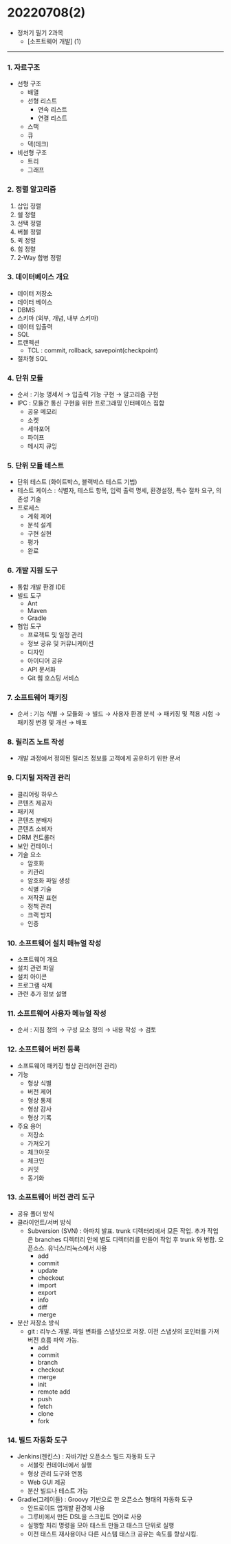 # 20220708(2)

- 정처기 필기 2과목
    - [소프트웨어 개발] (1)
    

---

### 1. 자료구조

- 선형 구조
    - 배열
    - 선형 리스트
        - 연속 리스트
        - 연결 리스트
    - 스택
    - 큐
    - 덱(데크)
- 비선형 구조
    - 트리
    - 그래프
    

### 2. 정렬 알고리즘

1. 삽입 정렬
2. 쉘 정렬
3. 선택 정렬
4. 버블 정렬
5. 퀵 정렬
6. 힙 정렬
7. 2-Way 합병 정렬

### 3. 데이터베이스 개요

- 데이터 저장소
- 데이터 베이스
- DBMS
- 스키마 (외부, 개념, 내부 스키마)
- 데이터 입출력
- SQL
- 트랜젝션
    - TCL : commit, rollback, savepoint(checkpoint)
- 절차형 SQL

### 4. 단위 모듈

- 순서 : 기능 명세서 → 입출력 기능 구현 → 알고리즘 구현
- IPC : 모듈간 통신 구현을 위한 프로그래밍 인터페이스 집합
    - 공유 메모리
    - 소켓
    - 세마포어
    - 파이프
    - 메시지 큐잉

### 5. 단위 모듈 테스트

- 단위 테스트 (화이트박스, 블랙박스 테스트 기법)
- 테스트 케이스 : 식별자, 테스트 항목, 입력 출력 명세, 환경설정, 특수 절차 요구, 의존성 기술
- 프로세스
    - 계획 제어
    - 분석 설계
    - 구현 실현
    - 평가
    - 완료

### 6. 개발 지원 도구

- 통합 개발 환경 IDE
- 빌드 도구
    - Ant
    - Maven
    - Gradle
- 협업 도구
    - 프로젝트 및 일정 관리
    - 정보 공유 및 커뮤니케이션
    - 디자인
    - 아이디어 공유
    - API 문서화
    - Git 웹 호스팅 서비스

### 7. 소프트웨어 패키징

- 순서 : 기능 식별 → 모듈화 → 빌드 → 사용자 환경 분석 → 패키징 및 적용 시험 → 패키징 변경 및 개선 → 배포

### 8. 릴리즈 노트 작성

- 개발 과정에서 정의된 릴리즈 정보를 고객에게 공유하기 위한 문서

### 9. 디지털 저작권 관리

- 클리어링 하우스
- 콘텐츠 제공자
- 패키저
- 콘텐츠 분배자
- 콘텐츠 소비자
- DRM 컨트롤러
- 보안 컨테이너
- 기술 요소
    - 암호화
    - 키관리
    - 암호화 파일 생성
    - 식별 기술
    - 저작권 표현
    - 정책 관리
    - 크랙 방지
    - 인증
    

### 10. 소프트웨어 설치 매뉴얼 작성

- 소프트웨어 개요
- 설치 관련 파일
- 설치 아이콘
- 프로그램 삭제
- 관련 추가 정보 설명

### 11. 소프트웨어 사용자 메뉴얼 작성

- 순서 : 지침 정의 → 구성 요소 정의 → 내용 작성 → 검토

### 12. 소프트웨어 버전 등록

- 소프트웨어 패키징 형상 관리(버전 관리)
- 기능
    - 형상 식별
    - 버전 제어
    - 형상 통제
    - 형상 감사
    - 형상 기록
- 주요 용어
    - 저장소
    - 가져오기
    - 체크아웃
    - 체크인
    - 커밋
    - 동기화
    

### 13. 소프트웨어 버전 관리 도구

- 공유 폴더 방식
- 클라이언트/서버 방식
    - Subversion (SVN) : 아파치 발표. trunk 디렉터리에서 모든 작업. 추가 작업은 branches 디렉터리 안에 별도 디렉터리를 만들어 작업 후 trunk 와 병합. 오픈소스. 유닉스/리눅스에서 사용
        - add
        - commit
        - update
        - checkout
        - import
        - export
        - info
        - diff
        - merge
- 분산 저장소 방식
    - git : 리누스 개발. 파일 변화를 스냅샷으로 저장. 이전 스냅샷의 포인터를 가져 버전 흐름 파악 가능.
        - add
        - commit
        - branch
        - checkout
        - merge
        - init
        - remote add
        - push
        - fetch
        - clone
        - fork

### 14. 빌드 자동화 도구

- Jenkins(젠킨스) : 자바기반 오픈소스 빌드 자동화 도구
    - 서블릿 컨테이너에서 실행
    - 형상 관리 도구와 연동
    - Web GUI 제공
    - 분산 빌드나 테스트 가능
- Gradle(그레이들) : Groovy 기반으로 한 오픈소스 형태의 자동화 도구
    - 안드로이드 앱개발 환경에 사용
    - 그루비에서 만든 DSL을 스크립트 언어로 사용
    - 실행할 처리 명령을 모아 태스트 만들고 태스크 단위로 실행
    - 이전 태스트 재사용이나 다른 시스템 태스크 공유는 속도를 향상시킴.